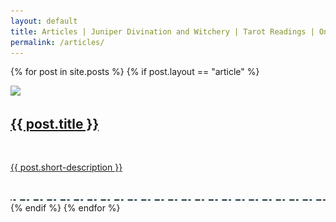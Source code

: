 ```yaml
---
layout: default
title: Articles | Juniper Divination and Witchery | Tarot Readings | Online Tarot Card Reading
permalink: /articles/
---
```


{% for post in site.posts %}
  {% if post.layout == "article" %}
  <article>
    <img src="/assets/img/article/{{post.img}}">
    <a href="{{ post.url }}">
    <h1>
      {{ post.title }}
    </h1>
    <br class="hide-on-mobile">
    <p class="no-padding-bottom">{{ post.short-description }}</p>
    </a>
  </article>
  <br>
  <img src="/assets/img/divider.svg">
  {% endif %}
{% endfor %}
